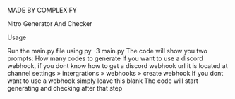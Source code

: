 MADE BY COMPLEXIFY

Nitro Generator And Checker

Usage

Run the main.py file using py -3 main.py The code will show you two prompts:
How many codes to generate
If you want to use a discord webhook, if you dont know how to get a discord webhook url it is located at
channel settings » intergrations » webhooks » create webhook
If you dont want to use a webhook simply leave this blank
The code will start generating and checking after that step

